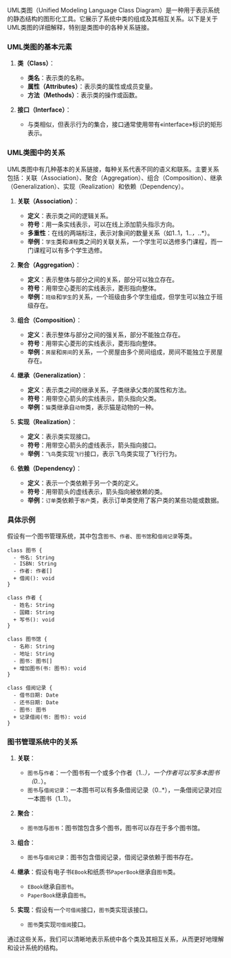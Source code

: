 UML类图（Unified Modeling Language Class Diagram）是一种用于表示系统的静态结构的图形化工具。它展示了系统中类的组成及其相互关系。以下是关于UML类图的详细解释，特别是类图中的各种关系链接。

### UML类图的基本元素

1. **类（Class）**：
    - **类名**：表示类的名称。
    - **属性（Attributes）**：表示类的属性或成员变量。
    - **方法（Methods）**：表示类的操作或函数。

2. **接口（Interface）**：
    - 与类相似，但表示行为的集合，接口通常使用带有«interface»标识的矩形表示。

### UML类图中的关系

UML类图中有几种基本的关系链接，每种关系代表不同的语义和联系。主要关系包括：关联（Association）、聚合（Aggregation）、组合（Composition）、继承（Generalization）、实现（Realization）和依赖（Dependency）。

1. **关联（Association）**：
    - **定义**：表示类之间的逻辑关系。
    - **符号**：用一条实线表示，可以在线上添加箭头指示方向。
    - **多重性**：在线的两端标注，表示对象间的数量关系（如1..1，1..*，*..*）。
    - **举例**：`学生`类和`课程`类之间的关联关系，一个学生可以选修多门课程，而一门课程可以有多个学生选修。

2. **聚合（Aggregation）**：
    - **定义**：表示整体与部分之间的关系，部分可以独立存在。
    - **符号**：用带空心菱形的实线表示，菱形指向整体。
    - **举例**：`班级`和`学生`的关系，一个班级由多个学生组成，但学生可以独立于班级存在。

3. **组合（Composition）**：
    - **定义**：表示整体与部分之间的强关系，部分不能独立存在。
    - **符号**：用带实心菱形的实线表示，菱形指向整体。
    - **举例**：`房屋`和`房间`的关系，一个房屋由多个房间组成，房间不能独立于房屋存在。

4. **继承（Generalization）**：
    - **定义**：表示类之间的继承关系，子类继承父类的属性和方法。
    - **符号**：用带空心箭头的实线表示，箭头指向父类。
    - **举例**：`猫`类继承自`动物`类，表示猫是动物的一种。

5. **实现（Realization）**：
    - **定义**：表示类实现接口。
    - **符号**：用带空心箭头的虚线表示，箭头指向接口。
    - **举例**：`飞鸟`类实现`飞行`接口，表示飞鸟类实现了飞行行为。

6. **依赖（Dependency）**：
    - **定义**：表示一个类依赖于另一个类的定义。
    - **符号**：用带箭头的虚线表示，箭头指向被依赖的类。
    - **举例**：`订单`类依赖于`客户`类，表示订单类使用了客户类的某些功能或数据。

### 具体示例

假设有一个图书管理系统，其中包含`图书`、`作者`、`图书馆`和`借阅记录`等类。

```plaintext
class 图书 {
  - 书名: String
  - ISBN: String
  - 作者: 作者[]
  + 借阅(): void
}

class 作者 {
  - 姓名: String
  - 国籍: String
  + 写书(): void
}

class 图书馆 {
  - 名称: String
  - 地址: String
  - 图书: 图书[]
  + 增加图书(书: 图书): void
}

class 借阅记录 {
  - 借书日期: Date
  - 还书日期: Date
  - 图书: 图书
  + 记录借阅(书: 图书): void
}
```

### 图书管理系统中的关系

1. **关联**：
    - `图书`与`作者`：一个图书有一个或多个作者（1..*），一个作者可以写多本图书（0..*）。
    - `图书`与`借阅记录`：一本图书可以有多条借阅记录（0..*），一条借阅记录对应一本图书（1..1）。

2. **聚合**：
    - `图书馆`与`图书`：图书馆包含多个图书，图书可以存在于多个图书馆。

3. **组合**：
    - `图书`与`借阅记录`：图书包含借阅记录，借阅记录依赖于图书存在。

4. **继承**：假设有电子书`EBook`和纸质书`PaperBook`继承自`图书`类。
    - `EBook`继承自`图书`。
    - `PaperBook`继承自`图书`。

5. **实现**：假设有一个`可借阅`接口，`图书`类实现该接口。
    - `图书`类实现`可借阅`接口。

通过这些关系，我们可以清晰地表示系统中各个类及其相互关系，从而更好地理解和设计系统的结构。